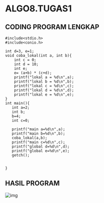 # ALGO8.TUGAS1


## CODING PROGRAM LENGKAP

    #include<stdio.h>
    #include<conio.h>

    int d=3, e=1;
    void coba_lokal(int a, int b){
        int c = 0;
        int d = 10;
        int e;
        e= (a+b) * (c+d);
        printf("lokal a = %d\n",a);
        printf("lokal b = %d\n",b);
        printf("lokal c = %d\n",c);
        printf("lokal d = %d\n",d);
        printf("lokal e = %d\n",e);
    }
    int main(){
       int a=2;
       int b;
       b=4;
       int c=0;

       printf("main a=%d\n",a);
       printf("main b=%d\n",b);
       coba_lokal(a,b);
       printf("main c=%d\n",c);
       printf("global d=%d\n",d);
       printf("global e=%d\n",e);
       getch();


    }
    
    

## HASIL PROGRAM



![img]()
